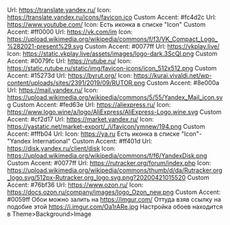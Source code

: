 Url: https://translate.yandex.ru/ Icon: https://translate.yandex.ru/icons/favicon.ico Custom Accent: #fc4d2c
Url: https://www.youtube.com/ Icon: Есть иконка в списке "Icon"  Custom Accent: #ff0000
Url: https://vk.com/im Icon: https://upload.wikimedia.org/wikipedia/commons/f/f3/VK_Compact_Logo_%282021-present%29.svg Custom Accent: #0077ff
Url: https://vkplay.live/ Icon: https://static.vkplay.live/assets/images/logo-dark.3ScQl.png Custom Accent: #0079fc
Url: https://rutube.ru/ Icon: https://static.rutube.ru/static/img/favicon-icons/icon_512x512.png Custom Accent: #15273d
Url: https://byrut.org/ Icon: https://kurai.vivaldi.net/wp-content/uploads/sites/2391/2019/09/RUTOR.png Custom Accent: #8e000a
Url: https://mail.yandex.ru/ Icon: https://upload.wikimedia.org/wikipedia/commons/5/55/Yandex_Mail_icon.svg Custom Accent: #fed63e
Url: https://aliexpress.ru/ Icon: https://www.logo.wine/a/logo/AliExpress/AliExpress-Logo.wine.svg Custom Accent: #cf2d17
Url: https://market.yandex.ru/ Icon: https://yastatic.net/market-export/_/i/favicon/ymnew/194.png Custom Accent: #fffb04
Url: Icon: https://ya.ru Есть иконка в списке "Icon"-"Yandex International" Custom Accent: #ff401d
Url: https://disk.yandex.ru/client/disk Icon: https://upload.wikimedia.org/wikipedia/commons/f/f6/YandexDisk.png Custom Accent: #0077ff
Url: https://rutracker.org/forum/index.php Icon: https://upload.wikimedia.org/wikipedia/commons/thumb/d/da/Rutracker.org_logo.svg/512px-Rutracker.org_logo.svg.png?20200421015520 Custom Accent: #76bf36
Url: https://www.ozon.ru/ Icon: https://docs.ozon.ru/company/images/logo_Ozon_new.png Custom Accent: #0059ff
Обои можно залить на https://imgur.com/   Оттуда взяв ссылку на подобие этой https://i.imgur.com/Oa1rARe.jpg Настройка обоев находится в Theme>Background>Image